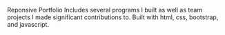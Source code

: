 Reponsive Portfolio
Includes several programs I built as well as team projects I made significant contributions to.
Built with html, css, bootstrap, and javascript.

